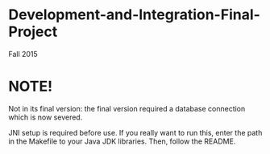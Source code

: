 # Development-and-Integration-Final-Project
Fall 2015

# NOTE!

Not in its final version: the final version required a database connection which is now severed.

JNI setup is required before use. If you really want to run this, enter the path in the Makefile to your Java JDK libraries. Then, follow the README.

